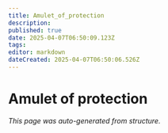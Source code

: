 ```yaml
---
title: Amulet_of_protection
description: 
published: true
date: 2025-04-07T06:50:09.123Z
tags: 
editor: markdown
dateCreated: 2025-04-07T06:50:06.526Z
---
```


# Amulet of protection

*This page was auto-generated from structure.*